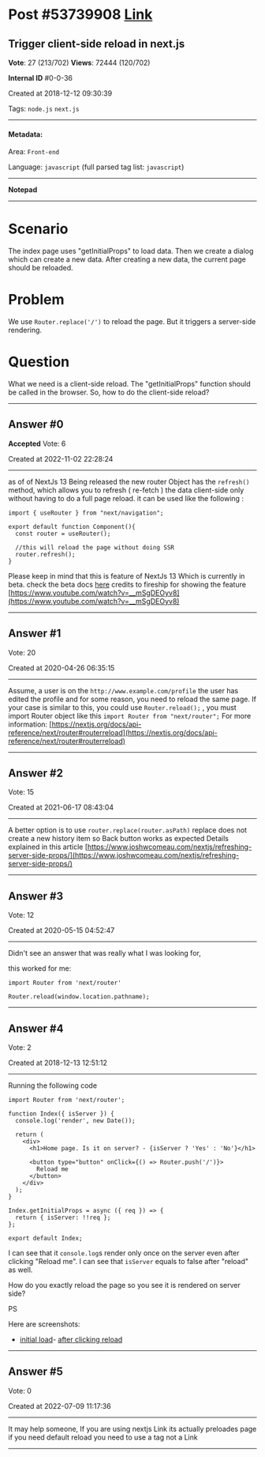 
# Post \#53739908 [Link](https://stackoverflow.com/questions/53739908/)

## Trigger client-side reload in next.js

**Vote**: 27 (213/702) **Views**: 72444 (120/702) 

**Internal ID** \#0-0-36

Created at 2018-12-12 09:30:39

Tags: `node.js` `next.js`

----------

#### Metadata:

Area: `Front-end`

Language: `javascript` (full parsed tag list: `javascript`)

----------

**Notepad**


----------


# Scenario



The index page uses "getInitialProps" to load data. Then we create a dialog which can create a new data. After creating a new data, the current page should be reloaded.


# Problem



We use `Router.replace('/')` to reload the page. But it triggers a server-side rendering.


# Question



What we need is a client-side reload. The "getInitialProps" function should be called in the browser. So, how to do the client-side reload?


----------
        
## Answer \#0

**Accepted** Vote: 6

Created at 2022-11-02 22:28:24

------------

as of of NextJs 13 Being released the new router Object has the `refresh()` method, which allows you to refresh ( re-fetch ) the data client-side only without having to do a full page reload.
it can be used like the following :
```
import { useRouter } from "next/navigation";

export default function Component(){
  const router = useRouter();

  //this will reload the page without doing SSR
  router.refresh();
}
```

Please keep in mind that this is feature of NextJs 13 Which is currently in beta.
check the beta docs [here](https://beta.nextjs.org/docs/api-reference/use-router)
credits to fireship for showing the feature 
[https://www.youtube.com/watch?v=__mSgDEOyv8](https://www.youtube.com/watch?v=__mSgDEOyv8)


------------
    
    
## Answer \#1

 Vote: 20

Created at 2020-04-26 06:35:15

------------

Assume, a user is on the
`http://www.example.com/profile`
the user has edited the profile and for some reason, you need to reload the same page.
If your case is similar to this, you could use `Router.reload();`
, you must import Router object like this `import Router from "next/router";`
For more information: [https://nextjs.org/docs/api-reference/next/router#routerreload](https://nextjs.org/docs/api-reference/next/router#routerreload)


------------
    
    
## Answer \#2

 Vote: 15

Created at 2021-06-17 08:43:04

------------

A better option is to use `router.replace(router.asPath)`
replace does not create a new history item so Back button works as expected
Details explained in this article
[https://www.joshwcomeau.com/nextjs/refreshing-server-side-props/](https://www.joshwcomeau.com/nextjs/refreshing-server-side-props/)


------------
    
    
## Answer \#3

 Vote: 12

Created at 2020-05-15 04:52:47

------------

Didn't see an answer that was really what I was looking for, 

this worked for me:

```
import Router from 'next/router'

Router.reload(window.location.pathname);
```



------------
    
    
## Answer \#4

 Vote: 2

Created at 2018-12-13 12:51:12

------------

Running the following code



```
import Router from 'next/router';

function Index({ isServer }) {
  console.log('render', new Date());

  return (
    <div>
      <h1>Home page. Is it on server? - {isServer ? 'Yes' : 'No'}</h1>

      <button type="button" onClick={() => Router.push('/')}>
        Reload me
      </button>
    </div>
  );
}

Index.getInitialProps = async ({ req }) => {
  return { isServer: !!req };
};

export default Index;
```


I can see that it `console.log`s render only once on the server even after clicking "Reload me". I can see that `isServer` equals to false after "reload" as well.

How do you exactly reload the page so you see it is rendered on server side?

PS

Here are screenshots:

- [initial load](https://www.dropbox.com/s/r7comkxx571xlpe/Screenshot%202018-12-13%2013.51.54.png?dl=0)- [after clicking reload](https://www.dropbox.com/s/0i7wdf0aosl0uvf/Screenshot%202018-12-13%2013.52.44.png?dl=0)


------------
    
    
## Answer \#5

 Vote: 0

Created at 2022-07-09 11:17:36

------------

It may help someone, If you are using nextjs Link its actually preloades page if you need default reload you need to use a tag not a Link


------------
    
    
